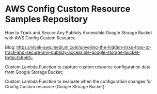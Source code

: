 # AWS Config Custom Resource Samples Repository

How to Track and Secure Any Publicly Accessible Google Storage Bucket with AWS Config Custom Resource

Blog: https://vivek-aws.medium.com/unveiling-the-hidden-risks-how-to-track-and-secure-any-publicly-accessible-google-storage-bucket-6e1dcf59e61c

Custom Lambda Function to capture custom resource configuration data from Google Storage Bucket:

Custom Lambda Function to evaluate when the configuration changes for Config Custom resource (Google Storage Bucket):










